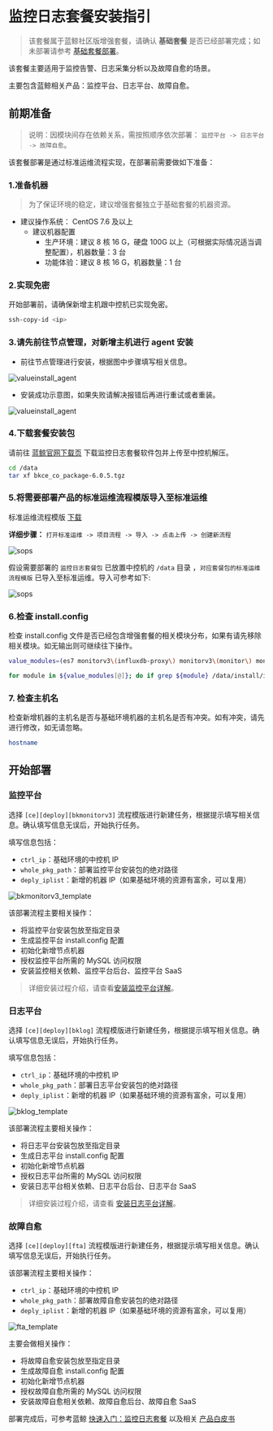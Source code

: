 # 监控日志套餐安装指引

> 该套餐属于蓝鲸社区版增强套餐，请确认 **基础套餐** 是否已经部署完成；如未部署请参考 [基础套餐部署](./detail_install.md)。

该套餐主要适用于监控告警、日志采集分析以及故障自愈的场景。

主要包含蓝鲸相关产品：监控平台、日志平台、故障自愈。

## 前期准备

> 说明：因模块间存在依赖关系，需按照顺序依次部署： `监控平台 -> 日志平台 -> 故障自愈`。

该套餐部署是通过标准运维流程实现，在部署前需要做如下准备：

### 1.准备机器

> 为了保证环境的稳定，建议增强套餐独立于基础套餐的机器资源。

- 建议操作系统： CentOS 7.6 及以上
  - 建议机器配置
    - 生产环境：建议 8 核 16 G，硬盘 100G 以上（可根据实际情况适当调整配置），机器数量：3 台
    - 功能体验：建议 8 核 16 G，机器数量：1 台

### 2.实现免密

开始部署前，请确保新增主机跟中控机已实现免密。

```bash
ssh-copy-id <ip>
```

### 3.请先前往节点管理，对新增主机进行 agent 安装

- 前往节点管理进行安装，根据图中步骤填写相关信息。
  
![valueinstall_agent](../../assets/valueinstall_agent.png)

- 安装成功示意图，如果失败请解决报错后再进行重试或者重装。

![valueinstall_agent](../../assets/install_agentsucc.png)

### 4.下载套餐安装包

请前往 [蓝鲸官网下载页](https://bk.tencent.com/download/) 下载监控日志套餐软件包并上传至中控机解压。

```bash
cd /data
tar xf bkce_co_package-6.0.5.tgz
```

### 5.将需要部署产品的标准运维流程模版导入至标准运维

   标准运维流程模版 [下载](https://bkopen-1252002024.file.myqcloud.com/ce/bk_sops_co_package-6.0.4.dat)

   **详细步骤：** `打开标准运维 -> 项目流程 -> 导入 -> 点击上传 -> 创建新流程`

   ![sops](../../assets/sops.png)

   假设需要部署的 `监控日志套餐包` 已放置中控机的 `/data` 目录 ，`对应套餐包的标准运维流程模版` 已导入至标准运维。导入可参考如下:

   ![sops](../../assets/sops2.png)

### 6.检查 install.config

检查 install.config 文件是否已经包含增强套餐的相关模块分布，如果有请先移除相关模块。如无输出则可继续往下操作。

```bash
value_modules=(es7 monitorv3\(influxdb-proxy\) monitorv3\(monitor\) monitorv3\(grafana\) influxdb\(bkmonitorv3\) monitorv3\(transfer\) fta beanstalk log\(grafana\) log\(api\) kafka\(config\))

for module in ${value_modules[@]}; do if grep ${module} /data/install/install.config >/dev/null; then echo -e "The \e[1;31m ${module} \e[0m module exists in install.config, please remove it before deploying."; fi; done
```

### 7. 检查主机名

检查新增机器的主机名是否与基础环境机器的主机名是否有冲突。如有冲突，请先进行修改，如无请忽略。

```bash
hostname
```

## 开始部署

### 监控平台

选择 `[ce][deploy][bkmonitorv3]` 流程模版进行新建任务，根据提示填写相关信息。确认填写信息无误后，开始执行任务。

填写信息包括：

- `ctrl_ip`：基础环境的中控机 IP
- `whole_pkg_path`：部署监控平台安装包的绝对路径
- `deply_iplist`：新增的机器 IP（如果基础环境的资源有富余，可以复用）

![bkmonitorv3_template](../../assets/monitorv3_template.png)

该部署流程主要相关操作：

- 将监控平台安装包放至指定目录
- 生成监控平台 install.config 配置
- 初始化新增节点机器
- 授权监控平台所需的 MySQL 访问权限
- 安装监控相关依赖、监控平台后台、监控平台 SaaS

> 详细安装过程介绍，请查看[安装监控平台详解](../../基础包安装/安装详解/install_bkmonitorv3.md)。

### 日志平台

选择 `[ce][deploy][bklog]` 流程模版进行新建任务，根据提示填写相关信息。确认填写信息无误后，开始执行任务。

填写信息包括：

- `ctrl_ip`：基础环境的中控机 IP
- `whole_pkg_path`：部署日志平台安装包的绝对路径 
- `deply_iplist`：新增的机器 IP（如果基础环境的资源有富余，可以复用）

![bklog_template](../../assets/bklog_template.png)

该部署流程主要相关操作：

- 将日志平台安装包放至指定目录
- 生成日志平台 install.config 配置
- 初始化新增节点机器
- 授权日志平台所需的 MySQL 访问权限
- 安装日志平台相关依赖、日志平台后台、日志平台 SaaS

> 详细安装过程介绍，请查看 [安装日志平台详解](../../基础包安装/安装详解/install_bklog.md)。

### 故障自愈

选择 `[ce][deploy][fta]` 流程模版进行新建任务，根据提示填写相关信息。确认填写信息无误后，开始执行任务。

该部署流程主要相关操作：

- `ctrl_ip`：基础环境的中控机 IP
- `whole_pkg_path`：部署故障自愈安装包的绝对路径
- `deply_iplist`：新增的机器 IP（如果基础环境的资源有富余，可以复用）

![fta_template](../../assets/fta_template.png)

主要会做相关操作：

- 将故障自愈安装包放至指定目录
- 生成故障自愈 install.config 配置
- 初始化新增节点机器
- 授权故障自愈所需的 MySQL 访问权限
- 安装故障自愈相关依赖、故障自愈后台、故障自愈 SaaS

部署完成后，可参考蓝鲸 [快速入门：监控日志套餐](../../../../快速入门/quick-start-v6.0-monitor.md) 以及相关 [产品白皮书](https://bk.tencent.com/docs/)

